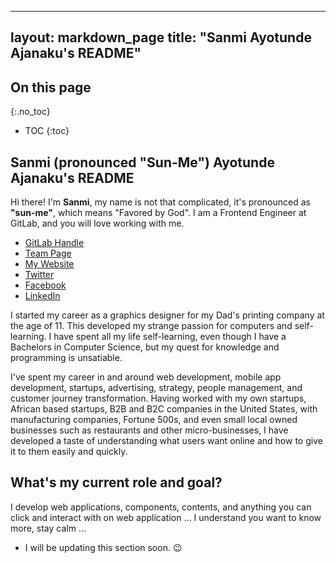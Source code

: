 
---
layout: markdown_page
title: "Sanmi Ayotunde Ajanaku's README"
---

## On this page
{:.no_toc}

- TOC
{:toc}

## Sanmi (pronounced "Sun-Me") Ayotunde Ajanaku's README

Hi there! I'm **Sanmi**, my name is not that complicated, it's pronounced as **"sun-me"**, which means "Favored by God".  I am a Frontend Engineer at GitLab, and you will love working with me.

- [GitLab Handle](https://gitlab.com/sanmiayotunde)
- [Team Page](https://about.gitlab.com/company/team/#sanmiayotunde)
- [My Website](https://www.dabible.com/)
- [Twitter](https://twitter.com/sanmiayotunde)
- [Facebook](https://www.facebook.com/sanmiayotunde)
- [LinkedIn](https://www.linkedin.com/in/sanmiajanaku/)

I started my career as a graphics designer for my Dad's printing company at the age of 11. This developed my strange passion for computers and self-learning. I have spent all my life self-learning, even though I have a Bachelors in Computer Science, but my quest for knowledge and programming is unsatiable.

I've spent my career in and around web development, mobile app development, startups, advertising, strategy, people management, and customer journey transformation.  Having worked with my own startups, African based startups,  B2B and B2C companies in the United States, with manufacturing companies, Fortune 500s, and even small local owned businesses such as restaurants and other micro-businesses, I have developed a taste of understanding what users want online and how to give it to them easily and quickly.

## What's my current role and goal?

I develop web applications, components, contents, and anything you can click and interact with on web application ... I understand you want to know more, stay calm ...
* I will be updating this section soon. 😉
 
